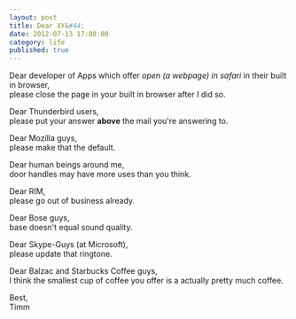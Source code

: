 ```yaml
---
layout: post
title: Dear XY&#44;
date: 2012-07-13 17:00:00
category: life
published: true
---
```


Dear developer of Apps which offer *open (a webpage) in safari* in their built in browser,  
please close the page in your built in browser after I did so.

Dear Thunderbird users,  
please put your answer **above** the mail you're answering to.

Dear Mozilla guys,  
please make that the default.

Dear human beings around me,  
door handles may have more uses than you think.

Dear RIM,  
please go out of business already.

Dear Bose guys,  
base doesn't equal sound quality.

Dear Skype-Guys (at Microsoft),  
please update that ringtone.

Dear Balzac and Starbucks Coffee guys,  
I think the smallest cup of coffee you offer is a actually pretty much coffee.

Best,  
Timm